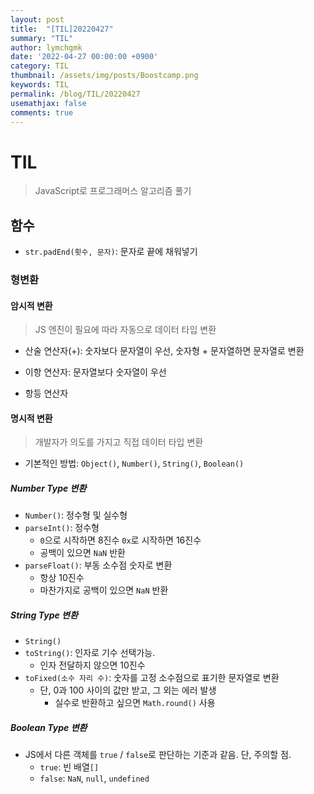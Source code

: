```yaml
---
layout: post
title:  "[TIL]20220427"
summary: "TIL"
author: lymchgmk
date: '2022-04-27 00:00:00 +0900'
category: TIL
thumbnail: /assets/img/posts/Boostcamp.png
keywords: TIL
permalink: /blog/TIL/20220427
usemathjax: false
comments: true
---
```


# TIL

> JavaScript로 프로그래머스 알고리즘 풀기



## 함수

- `str.padEnd(횟수, 문자)`: 문자로 끝에 채워넣기



### 형변환

#### 암시적 변환

> JS 엔진이 필요에 따라 자동으로 데이터 타입 변환

- 산술 연산자(+): 숫자보다 문자열이 우선, 숫자형 + 문자열하면 문자열로 변환
- 이항 연산자: 문자열보다 숫자열이 우선

- 항등 연산자



#### 명시적 변환

> 개발자가 의도를 가지고 직접 데이터 타입 변환

- 기본적인 방법: `Object()`, `Number()`, `String()`, `Boolean()`

##### Number Type 변환

- `Number()`: 정수형 및 실수형
- `parseInt()`: 정수형
  - `0`으로 시작하면 8진수 `0x`로 시작하면 16진수
  - 공백이 있으면 `NaN` 반환
- `parseFloat()`: 부동 소수점 숫자로 변환
  - 항상 10진수
  - 마찬가지로 공백이 있으면 `NaN` 반환

##### String Type 변환

- `String()`
- `toString()`: 인자로 기수 선택가능.
  - 인자 전달하지 않으면 10진수
- `toFixed(소수 자리 수)`: 숫자를 고정 소수점으로 표기한 문자열로 변환
  - 단, 0과 100 사이의 값만 받고, 그 외는 에러 발생
    - 실수로 반환하고 싶으면 `Math.round()` 사용

##### Boolean Type 변환

- JS에서 다른 객체를 `true` / `false`로 판단하는 기준과 같음. 단, 주의할 점.
  - `true`: 빈 배열`[]`
  - `false`: `NaN`, `null`, `undefined`

